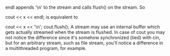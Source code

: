 endl appends '\n' to the stream and calls flush() on the stream. So

cout << x << endl;
is equivalent to

cout << x << '\n';
cout.flush();
A stream may use an internal buffer which gets actually streamed when the stream is flushed. In case of cout you may not notice the difference since it's somehow synchronized (tied) with cin, but for an arbitrary stream, such as file stream, you'll notice a difference in a multithreaded program, for example.
